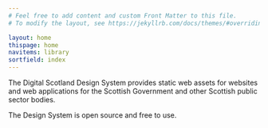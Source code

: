 ```yaml
---
# Feel free to add content and custom Front Matter to this file.
# To modify the layout, see https://jekyllrb.com/docs/themes/#overriding-theme-defaults

layout: home
thispage: home
navitems: library
sortfield: index
---
```


The Digital Scotland Design System provides static web assets for websites and web applications for the Scottish Government and other Scottish public sector bodies.

The Design System is open source and free to use.
